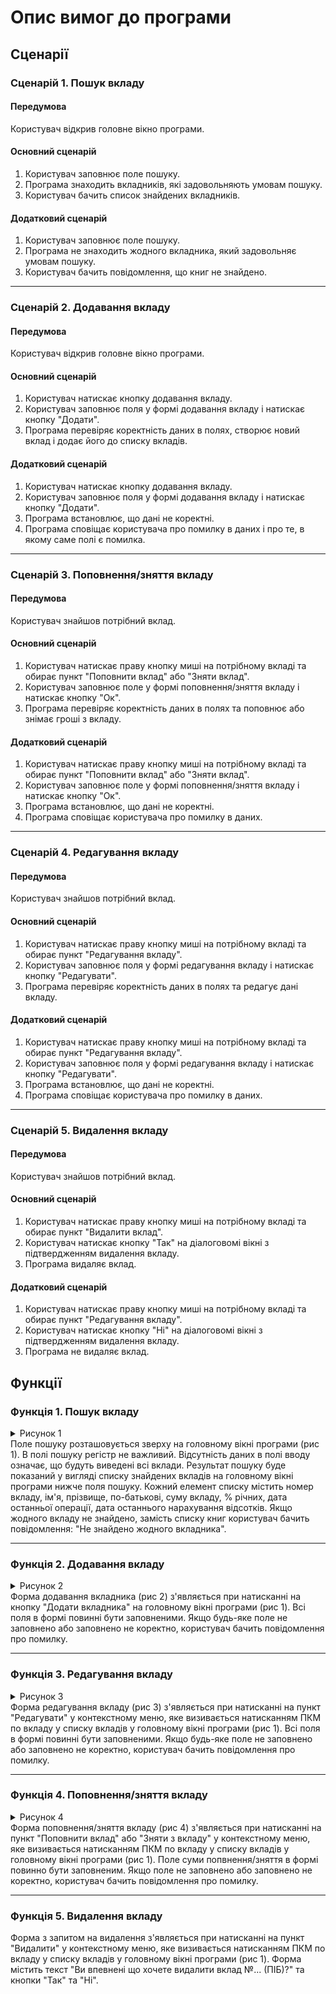 # Опис вимог до програми 

## Сценарії

### Сценарій 1. Пошук вкладу
#### Передумова
  Користувач відкрив головне вікно програми.
#### Основний сценарій
  1. Користувач заповнює поле пошуку.
  2. Програма знаходить вкладників, які задовольняють умовам пошуку.
  3. Користувач бачить список знайдених вкладників.
#### Додатковий сценарій
  1. Користувач заповнює поле пошуку.
  2. Програма не знаходить жодного вкладника, який задовольняє умовам пошуку.
  3. Користувач бачить повідомлення, що книг не знайдено.


---


### Сценарій 2. Додавання вкладу
#### Передумова
Користувач відкрив головне вікно програми.
#### Основний сценарій
1. Користувач натискає кнопку додавання вкладу.
2. Користувач заповнює поля у формі додавання вкладу і натискає кнопку "Додати".
3. Програма перевіряє коректність даних в полях, створює новий вклад і додає його до списку вкладів.
#### Додатковий сценарій
1. Користувач натискає кнопку додавання вкладу.
2. Користувач заповнює поля у формі додавання вкладу і натискає кнопку "Додати".
3. Програма встановлює, що дані не коректні.
4. Програма сповіщає користувача про помилку в даних і про те, в якому саме полі є помилка.


---


### Сценарій 3. Поповнення/зняття вкладу
#### Передумова
Користувач знайшов потрібний вклад.
#### Основний сценарій
1. Користувач натискає праву кнопку миші на потрібному вкладі та обирає пункт "Поповнити вклад" або "Зняти вклад".
2. Користувач заповнює поле у формі поповнення/зняття вкладу і натискає кнопку "Ок".
3. Програма перевіряє коректність даних в полях та поповнює або знімає гроші з вкладу.
#### Додатковий сценарій
1. Користувач натискає праву кнопку миші на потрібному вкладі та обирає пункт "Поповнити вклад" або "Зняти вклад".
2. Користувач заповнює поле у формі поповнення/зняття вкладу і натискає кнопку "Ок".
3. Програма встановлює, що дані не коректні.
4. Програма сповіщає користувача про помилку в даних.


---


### Сценарій 4. Редагування вкладу
#### Передумова
Користувач знайшов потрібний вклад.
#### Основний сценарій
1. Користувач натискає праву кнопку миші на потрібному вкладі та обирає пункт "Редагування вкладу".
2. Користувач заповнює поля у формі редагування вкладу і натискає кнопку "Редагувати".
3. Програма перевіряє коректність даних в полях та редагує дані вкладу.
#### Додатковий сценарій
1. Користувач натискає праву кнопку миші на потрібному вкладі та обирає пункт "Редагування вкладу".
2. Користувач заповнює поля у формі редагування вкладу і натискає кнопку "Редагувати".
3. Програма встановлює, що дані не коректні.
4. Програма сповіщає користувача про помилку в даних.


---


### Сценарій 5. Видалення вкладу
#### Передумова
Користувач знайшов потрібний вклад.
#### Основний сценарій
1. Користувач натискає праву кнопку миші на потрібному вкладі та обирає пункт "Видалити вклад".
2. Користувач натискає кнопку "Так" на діалоговомі вікні з підтвердженням видалення вкладу.
3. Програма видаляє вклад.
#### Додатковий сценарій
1. Користувач натискає праву кнопку миші на потрібному вкладі та обирає пункт "Редагування вкладу".
2. Користувач натискає кнопку "Ні" на діалоговомі вікні з підтвердженням видалення вкладу.
4. Програма не видаляє вклад.

## Функції

### Функція 1. Пошук вкладу
<details>
  <summary>Рисунок 1</summary>

<img src="/Docs/images/1.png" alt="Рисунок 1">

</details>
Поле пошуку розташовується зверху на головному вікні програми (рис 1).
В полі пошуку регістр не важливий. Відсутність даних в полі вводу означає, що будуть виведені всі вклади.
Результат пошуку буде показаний у вигляді списку знайдених вкладів на головному вікні програми нижче поля пошуку.
Кожний елемент списку містить номер вкладу, ім'я, прізвище, по-батькові, суму вкладу, % річних, дата останньої операції, дата останнього нарахування відсотків.
Якщо жодного вкладу не знайдено, замість списку книг користувач бачить повідомлення: "Не знайдено жодного вкладника".

---

### Функція 2. Додавання вкладу
<details>
  <summary>Рисунок 2</summary>

<img src="/Docs/images/2.png" alt="Рисунок 2">

</details>
Форма додавання вкладника (рис 2) з'являється при натисканні на кнопку "Додати вкладника" на головному вікні програми (рис 1).
Всі поля в формі повинні бути заповненими.
Якщо будь-яке поле не заповнено або заповнено не коректно, користувач бачить повідомлення про помилку.

---

### Функція 3. Редагування вкладу
<details>
  <summary>Рисунок 3</summary>

<img src="/Docs/images/3.png" alt="Рисунок 3">

</details>
Форма редагування вкладу (рис 3) з'являється при натисканні на пункт "Редагувати" у контекстному меню, яке визивається натисканням ПКМ по вкладу у списку вкладів у головному вікні програми (рис 1).
Всі поля в формі повинні бути заповненими.
Якщо будь-яке поле не заповнено або заповнено не коректно, користувач бачить повідомлення про помилку.


---

### Функція 4. Поповнення/зняття вкладу
<details>
  <summary>Рисунок 4</summary>

<img src="/Docs/images/4.png" alt="Рисунок 4">

</details>
Форма поповнення/зняття вкладу (рис 4) з'являється при натисканні на пункт "Поповнити вклад" або "Зняти з вкладу" у контекстному меню, яке визивається натисканням ПКМ по вкладу у списку вкладів у головному вікні програми (рис 1).
Поле суми попвнення/зняття в формі повинно бути заповненим.
Якщо поле не заповнено або заповнено не коректно, користувач бачить повідомлення про помилку.

---

### Функція 5. Видалення вкладу
Форма з запитом на видалення з'являється при натисканні на пункт "Видалити" у контекстному меню, яке визивається натисканням ПКМ по вкладу у списку вкладів у головному вікні програми (рис 1).
Форма містить текст "Ви впевнені що хочете видалити вклад №... (ПІБ)?" та кнопки "Так" та "Ні".